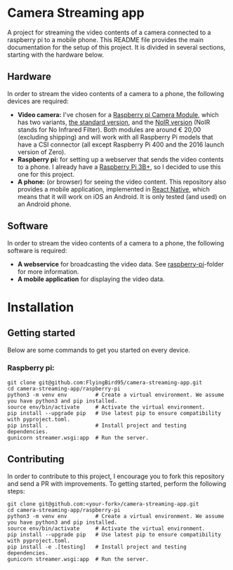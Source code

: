 # Camera Streaming app
A project for streaming the video contents of a camera connected to a raspberry pi to a mobile phone.
This README file provides the main documentation for the setup of this project. 
It is divided in several sections, starting with the hardware below.

## Hardware
In order to stream the video contents of a camera to a phone, the following devices are required:
- **Video camera:** I've chosen for a [Raspberry pi Camera Module](https://projects.raspberrypi.org/en/projects/getting-started-with-picamera/1), 
  which has two variants, [the standard version](https://www.raspberrypi.org/products/camera-module-v2/), 
  and the [NoIR version](https://www.raspberrypi.org/products/pi-noir-camera-v2/) (NoIR stands for No Infrared Filter).
  Both modules are around € 20,00 (excluding shipping) and will work with all Raspberry Pi models that have a CSI connector 
  (all except Raspberry Pi 400 and the 2016 launch version of Zero).
- **Raspberry pi:** for setting up a webserver that sends the video contents to a phone. 
  I already have a [Raspberry Pi 3B+](https://www.raspberrypi.com/products/raspberry-pi-3-model-b-plus/), 
  so I decided to use this one for this project. 
- **A phone:** (or browser) for seeing the video content. 
  This repository also provides a mobile application, implemented in [React Native](https://reactnative.dev/), 
  which means that it will work on iOS an Android. It is only tested (and used) on an Android phone.

## Software
In order to stream the video contents of a camera to a phone, the following software is required:
- **A webservice** for broadcasting the video data. See [raspberry-pi](/raspberry-pi)-folder for more information.
- **A mobile application** for displaying the video data.

# Installation

## Getting started
Below are some commands to get you started on every device.

### Raspberry pi:
```shell
git clone git@github.com:FlyingBird95/camera-streaming-app.git
cd camera-streaming-app/raspberry-pi
python3 -m venv env         # Create a virtual environment. We assume you have python3 and pip installed. 
source env/bin/activate     # Activate the virtual environment. 
pip install --upgrade pip   # Use latest pip to ensure compatibility with pyproject.toml.
pip install .               # Install project and testing dependencies. 
gunicorn streamer.wsgi:app  # Run the server.
```

## Contributing
In order to contribute to this project, I encourage you to fork this repository and send a PR with improvements.
To getting started, perform the following steps:

```shell
git clone git@github.com:<your-fork>/camera-streaming-app.git
cd camera-streaming-app/raspberry-pi
python3 -m venv env         # Create a virtual environment. We assume you have python3 and pip installed. 
source env/bin/activate     # Activate the virtual environment. 
pip install --upgrade pip   # Use latest pip to ensure compatibility with pyproject.toml.
pip install -e .[testing]   # Install project and testing dependencies. 
gunicorn streamer.wsgi:app  # Run the server.
```